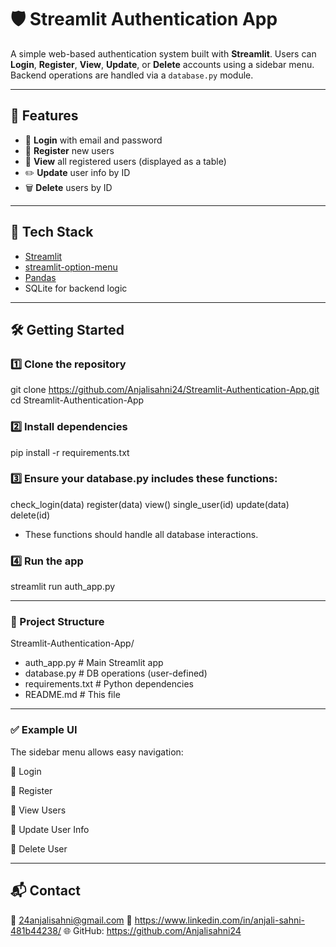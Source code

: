 # 🛡️ Streamlit Authentication App

A simple web-based authentication system built with **Streamlit**. Users can **Login**, **Register**, **View**, **Update**, or **Delete** accounts using a sidebar menu. Backend operations are handled via a `database.py` module.

---

## 📸 Features

- 🔐 **Login** with email and password
- 📝 **Register** new users
- 📄 **View** all registered users (displayed as a table)
- ✏️ **Update** user info by ID
- 🗑️ **Delete** users by ID

---

## 🧠 Tech Stack

- [Streamlit](https://streamlit.io/)
- [streamlit-option-menu](https://github.com/victoryhb/streamlit-option-menu)
- [Pandas](https://pandas.pydata.org/)
- SQLite for backend logic

---

## 🛠️ Getting Started

### 1️⃣ Clone the repository

git clone https://github.com/Anjalisahni24/Streamlit-Authentication-App.git
cd Streamlit-Authentication-App

### 2️⃣ Install dependencies

pip install -r requirements.txt

### 3️⃣ Ensure your database.py includes these functions:
check_login(data)
register(data)
view()
single_user(id)
update(data)
delete(id)
 - These functions should handle all database interactions.

### 4️⃣ Run the app
streamlit run auth_app.py

---

### 📂 Project Structure
Streamlit-Authentication-App/

- auth_app.py          # Main Streamlit app
- database.py          # DB operations (user-defined)
- requirements.txt     # Python dependencies
- README.md            # This file

---

### ✅ Example UI
The sidebar menu allows easy navigation:

🔹 Login

🔹 Register

🔹 View Users

🔹 Update User Info

🔹 Delete User

---

## 📬 Contact
📧 24anjalisahni@gmail.com
🔗 https://www.linkedin.com/in/anjali-sahni-481b44238/
🌐 GitHub: https://github.com/Anjalisahni24
